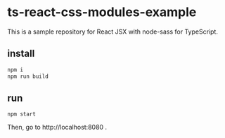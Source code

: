 # ts-react-css-modules-example

This is a sample repository for React JSX with node-sass for TypeScript.

## install

```sh
npm i
npm run build
```

## run

```
npm start
```

Then, go to http://localhost:8080 .
